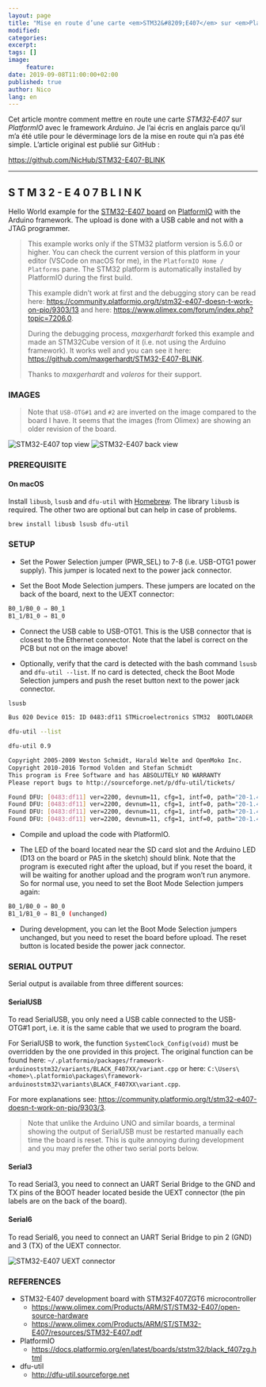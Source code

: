 ```yaml
---
layout: page
title: "Mise en route d’une carte <em>STM32&#8209;E407</em> sur <em>PlatformIO</em> avec le framework <em>Arduino</em>"
modified:
categories:
excerpt:
tags: []
image:
     feature:
date: 2019-09-08T11:00:00+02:00
published: true
author: Nico
lang: en
---
```



Cet article montre comment mettre en route une carte *STM32&#8209;E407* sur *PlatformIO* avec le framework *Arduino*. Je l’ai écris en anglais parce qu’il m’a été utile pour le déverminage lors de la mise en route qui n’a pas été simple. L’article original est publié sur GitHub :

<https://github.com/NicHub/STM32-E407-BLINK>

---

## S T M 3 2 - E 4 0 7    B L I N K

Hello World example for the [STM32-E407 board](https://www.olimex.com/Products/ARM/ST/STM32-E407/open-source-hardware) on [PlatformIO](https://platformio.org) with the Arduino framework. The upload is done with a USB cable and not with a JTAG programmer.

> This example works only if the STM32 platform version is 5.6.0 or higher. You can check the current version of this platform in your editor (VSCode on macOS for me), in the `PlatformIO Home / Platforms` pane. The STM32 platform is automatically installed by PlatformIO during the first build.
>
> This example didn’t work at first and the debugging story can be read here:
> <https://community.platformio.org/t/stm32-e407-doesn-t-work-on-pio/9303/13>
> and here: <https://www.olimex.com/forum/index.php?topic=7206.0>.
>
> During the debugging process, *maxgerhardt* forked this example and made an STM32Cube version of it (i.e. not using the Arduino framework). It works well and you can see it here: <https://github.com/maxgerhardt/STM32-E407-BLINK>.
>
> Thanks to *maxgerhardt* and *valeros* for their support.


### IMAGES

> Note that `USB-OTG#1` and `#2` are inverted on the image compared to the board I have. It seems that the images (from Olimex) are showing an older revision of the board.

![STM32-E407 top view](https://github.com/NicHub/STM32-E407-BLINK/raw/master/images/STM32-E407-9_1.jpg)
![STM32-E407 back view](https://github.com/NicHub/STM32-E407-BLINK/raw/master/images/STM32-E407-10_1.jpg)


### PREREQUISITE

#### On macOS

Install `libusb`, `lsusb` and `dfu-util` with [Homebrew](https://brew.sh). The library `libusb` is required. The other two are optional but can help in case of problems.

    brew install libusb lsusb dfu-util


### SETUP

- Set the Power Selection jumper (PWR_SEL) to 7-8 (i.e. USB-OTG1 power supply). This jumper is located next to the power jack connector.

- Set the Boot Mode Selection jumpers. These jumpers are located on the back of the board, next to the UEXT connector:

```bash
B0_1/B0_0 ⇒ B0_1
B1_1/B1_0 ⇒ B1_0
````

- Connect the USB cable to USB-OTG1. This is the USB connector that is closest to the Ethernet connector. Note that the label is correct on the PCB but not on the image above!

- Optionally, verify that the card is detected with the bash command `lsusb` and `dfu-util --list`. If no card is detected, check the Boot Mode Selection jumpers and push the reset button next to the power jack connector.

```bash
lsusb
```
```bash
Bus 020 Device 015: ID 0483:df11 STMicroelectronics STM32  BOOTLOADER  Serial: 336032683536
```
```bash
dfu-util --list
```
```bash
dfu-util 0.9

Copyright 2005-2009 Weston Schmidt, Harald Welte and OpenMoko Inc.
Copyright 2010-2016 Tormod Volden and Stefan Schmidt
This program is Free Software and has ABSOLUTELY NO WARRANTY
Please report bugs to http://sourceforge.net/p/dfu-util/tickets/

Found DFU: [0483:df11] ver=2200, devnum=11, cfg=1, intf=0, path="20-1.4", alt=3, name="@Device Feature/0xFFFF0000/01*004 e", serial="336032683536"
Found DFU: [0483:df11] ver=2200, devnum=11, cfg=1, intf=0, path="20-1.4", alt=2, name="@OTP Memory /0x1FFF7800/01*512 e,01*016 e", serial="336032683536"
Found DFU: [0483:df11] ver=2200, devnum=11, cfg=1, intf=0, path="20-1.4", alt=1, name="@Option Bytes  /0x1FFFC000/01*016 e", serial="336032683536"
Found DFU: [0483:df11] ver=2200, devnum=11, cfg=1, intf=0, path="20-1.4", alt=0, name="@Internal Flash  /0x08000000/04*016Kg,01*064Kg,07*128Kg", serial="336032683536"
```

- Compile and upload the code with PlatformIO.

- The LED of the board located near the SD card slot and the Arduino LED (D13 on the board or PA5 in the sketch) should blink. Note that the program is executed right after the upload, but if you reset the board, it will be waiting for another upload and the program won’t run anymore. So for normal use, you need to set the Boot Mode Selection jumpers again:

```bash
B0_1/B0_0 ⇒ B0_0
B1_1/B1_0 ⇒ B1_0 (unchanged)
```

- During development, you can let the Boot Mode Selection jumpers unchanged, but you need to reset the board before upload. The reset button is located beside the power jack connector.


### SERIAL OUTPUT

Serial output is available from three different sources:

#### SerialUSB

To read SerialUSB, you only need a USB cable connected to the USB-OTG#1 port, i.e. it is the same cable that we used to program the board.

For SerialUSB to work, the function `SystemClock_Config(void)` must be overridden by the one provided in this project. The original function can be found here: `~/.platformio/packages/framework-arduinoststm32/variants/BLACK_F407XX/variant.cpp` or here: `C:\Users\<home>\.platformio\packages\framework-arduinoststm32\variants\BLACK_F407XX\variant.cpp`.

For more explanations see: <https://community.platformio.org/t/stm32-e407-doesn-t-work-on-pio/9303/3>.

> Note that unlike the Arduino UNO and similar boards, a terminal showing the output of SerialUSB must be restarted manually each time the board is reset. This is quite annoying during development and you may prefer the other two serial ports below.

#### Serial3

To read Serial3, you need to connect an UART Serial Bridge to the GND and TX pins of the BOOT header located beside the UEXT connector (the pin labels are on the back of the board).

#### Serial6

To read Serial6, you need to connect an UART Serial Bridge to pin 2 (GND) and 3 (TX) of the UEXT connector.

![STM32-E407 UEXT connector](https://github.com/NicHub/STM32-E407-BLINK/raw/master/images/STM32-E407-15_2.jpg)


### REFERENCES

- STM32-E407 development board with STM32F407ZGT6 microcontroller
  - https://www.olimex.com/Products/ARM/ST/STM32-E407/open-source-hardware
  - https://www.olimex.com/Products/ARM/ST/STM32-E407/resources/STM32-E407.pdf
- PlatformIO
  - https://docs.platformio.org/en/latest/boards/ststm32/black_f407zg.html
- dfu-util
  - http://dfu-util.sourceforge.net
